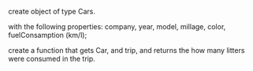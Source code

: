 create object of type Cars.

with the following properties: company, year, model, millage, color, fuelConsamption (km/l);


create a function that gets Car, and trip, and returns the how many litters were consumed in the trip.